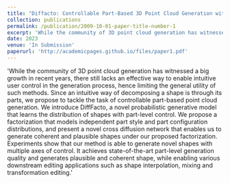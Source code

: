 ```yaml
---
title: "Diffacto: Controllable Part-Based 3D Point Cloud Generation with Cross Diffusion"
collection: publications
permalink: /publication/2009-10-01-paper-title-number-1
excerpt: 'While the community of 3D point cloud generation has witnessed a big growth in recent years, there still lacks an effective way to enable intuitive user control in the generation process, hence limiting the general utility of such methods. Since an intuitive way of decomposing a shape is through its parts, we propose to tackle the task of controllable part-based point cloud generation. We introduce DiffFacto, a novel probabilistic generative model that learns the distribution of shapes with part-level control. We propose a factorization that models independent part style and part configuration distributions, and present a novel cross diffusion network that enables us to generate coherent and plausible shapes under our proposed factorization. Experiments show that our method is able to generate novel shapes with multiple axes of control. It achieves state-of-the-art part-level generation quality and generates plausible and coherent shape, while enabling various downstream editing applications such as shape interpolation, mixing and transformation editing.'
date: 2023
venue: 'In Submission'
paperurl: 'http://academicpages.github.io/files/paper1.pdf'
---
```

'While the community of 3D point cloud generation has witnessed a big growth in recent years, there still lacks an effective way to enable intuitive user control in the generation process, hence limiting the general utility of such methods. Since an intuitive way of decomposing a shape is through its parts, we propose to tackle the task of controllable part-based point cloud generation. We introduce DiffFacto, a novel probabilistic generative model that learns the distribution of shapes with part-level control. We propose a factorization that models independent part style and part configuration distributions, and present a novel cross diffusion network that enables us to generate coherent and plausible shapes under our proposed factorization. Experiments show that our method is able to generate novel shapes with multiple axes of control. It achieves state-of-the-art part-level generation quality and generates plausible and coherent shape, while enabling various downstream editing applications such as shape interpolation, mixing and transformation editing.'

